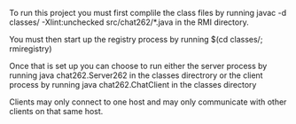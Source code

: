 To run this project you must first complile the class files by running javac -d classes/ -Xlint:unchecked src/chat262/*.java in the RMI
directory.

You must then start up the registry process by running $(cd classes/; rmiregistry)

Once that is set up you can choose to run either the server process by running java chat262.Server262 in the classes directrory
or the client process by running java chat262.ChatClient <IP ADDRESS OF HOST> in the classes directory

Clients may only connect to one host and may only communicate with other clients on that same host.
